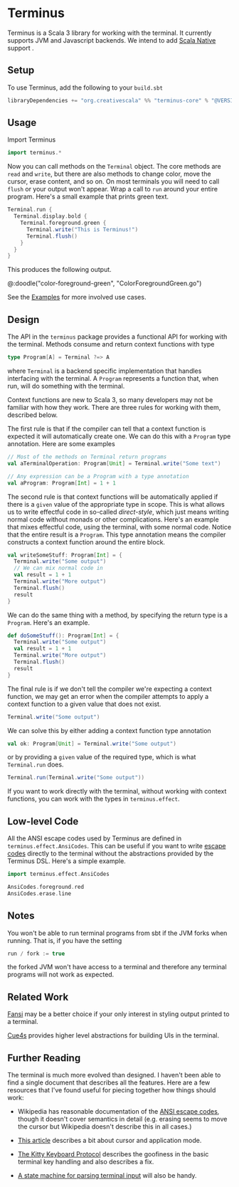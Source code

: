 # Terminus

Terminus is a Scala 3 library for working with the terminal.
It currently supports JVM and Javascript backends.
We intend to add [Scala Native][scala-native] support .


## Setup

To use Terminus, add the following to your `build.sbt`

```scala
libraryDependencies += "org.creativescala" %% "terminus-core" % "@VERSION@"
```


## Usage

Import Terminus

```scala mdoc:silent
import terminus.*
```

Now you can call methods on the `Terminal` object. The core methods are `read` and `write`, but there are also methods to change color, move the cursor, erase content, and so on. On most terminals you will need to call `flush` or your output won't appear. Wrap a call to `run` around your entire program. Here's a small example that prints green text.


```scala mdoc:compile-only
Terminal.run {
  Terminal.display.bold {
    Terminal.foreground.green {
      Terminal.write("This is Terminus!")
      Terminal.flush()
    }
  }
}
```

This produces the following output.

@:doodle("color-foreground-green", "ColorForegroundGreen.go")

See the [Examples](examples.md) for more involved use cases.


## Design

The API in the `terminus` package provides a functional API for working with the terminal.
Methods consume and return context functions with type

```scala
type Program[A] = Terminal ?=> A
```

where `Terminal` is a backend specific implementation that handles interfacing with the terminal. A `Program` represents a function that, when run, will do something with the terminal.

Context functions are new to Scala 3, so many developers may not be familiar with how they work. There are three rules for working with them, described below.

The first rule is that if the compiler can tell that a context function is expected it will automatically create one. We can do this with a `Program` type annotation. Here are some examples

```scala mdoc:compile-only
// Most of the methods on Terminal return programs
val aTerminalOperation: Program[Unit] = Terminal.write("Some text")

// Any expression can be a Program with a type annotation
val aProgram: Program[Int] = 1 + 1
```

The second rule is that context functions will be automatically applied if there is a `given` value of the appropriate type in scope. This is what allows us to write effectful code in so-called *direct-style*, which just means writing normal code without monads or other complications. Here's an example that mixes effectful code, using the terminal, with some normal code. Notice that the entire result is a `Program`. This type annotation means the compiler constructs a context function around the entire block.

```scala mdoc:compile-only
val writeSomeStuff: Program[Int] = {
  Terminal.write("Some output")
  // We can mix normal code in
  val result = 1 + 1
  Terminal.write("More output")
  Terminal.flush()
  result
}
```
  
We can do the same thing with a method, by specifying the return type is a `Program`. Here's an example.
  
```scala mdoc:silent
def doSomeStuff(): Program[Int] = {
  Terminal.write("Some output")
  val result = 1 + 1
  Terminal.write("More output")
  Terminal.flush()
  result
}
```

The final rule is if we don't tell the compiler we're expecting a context function, we may get an error when the compiler attempts to apply a context function to a given value that does not exist.

```scala mdoc:fail
Terminal.write("Some output")
```

We can solve this by either adding a context function type annotation

```scala mdoc:compile-only
val ok: Program[Unit] = Terminal.write("Some output")
```

or by providing a `given` value of the required type, which is what `Terminal.run` does.

```scala mdoc:compile-only
Terminal.run(Terminal.write("Some output"))
```

If you want to work directly with the terminal, without working with context functions, you can work with the types in `terminus.effect`.


## Low-level Code

All the ANSI escape codes used by Terminus are defined in `terminus.effect.AnsiCodes`.
This can be useful if you want to write [escape codes][ansi-escape-codes] directly to the terminal without the abstractions provided by the Terminus DSL.
Here's a simple example.

```scala mdoc
import terminus.effect.AnsiCodes

AnsiCodes.foreground.red
AnsiCodes.erase.line
```


## Notes

You won't be able to run terminal programs from sbt if the JVM forks when running. That is, if you have the setting

```scala
run / fork := true
```

the forked JVM won't have access to a terminal and therefore any terminal programs will not work as expected.


## Related Work

[Fansi][fansi] may be a better choice if your only interest in styling output printed to a terminal.

[Cue4s][cue4s] provides higher level abstractions for building UIs in the terminal.


## Further Reading

The terminal is much more evolved than designed. I haven't been able to find a single document that describes all the features. Here are a few resources that I've found useful for piecing together how things should work:

- Wikipedia has reasonable documentation of the [ANSI escape codes][ansi-escape-codes], though it doesn't cover semantics in detail (e.g. erasing seems to move the cursor but Wikipedia doesn't describe this in all cases.)

- [This article](http://web.archive.org/web/20160407191115/http://homes.mpimf-heidelberg.mpg.de/~rohm/computing/mpimf/notes/terminal.html) describes a bit about cursor and application mode.

- [The Kitty Keyboard Protocol](https://sw.kovidgoyal.net/kitty/keyboard-protocol/) describes the goofiness in the basic terminal key handling and also describes a fix.

- [A state machine for parsing terminal input](https://vt100.net/emu/dec_ansi_parser) will also be handy.

[ansi-escape-codes]: https://en.wikipedia.org/wiki/ANSI_escape_code
[jline]: https://jline.org/
[scala-native]: https://scala-native.org/en/stable/
[scala-js]: https://www.scala-js.org/
[fansi]: https://github.com/com-lihaoyi/fansi
[cue4s]: https://github.com/neandertech/cue4s/
